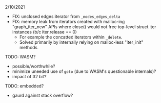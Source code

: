 2/10/2021

* FIX: unclosed edges iterator from `_nodes_edges_delta`
* FIX: memory leak from iterators created with malloc-ing "graph_iter_new" APIs where close() would not free top-level struct iter instances (b/c iter.release == 0)
    * For example the concatted iterators within `_delete`.
    * Solved primarily by internally relying on malloc-less "iter_init" methods.


TODO: WASM?

* possible/worthwhile?
* minimize uneeded use of `goto` (due to WASM's questionable internals)?
* impact of 32 bit?

TODO: embedded?

* gaurd against stack overflow?